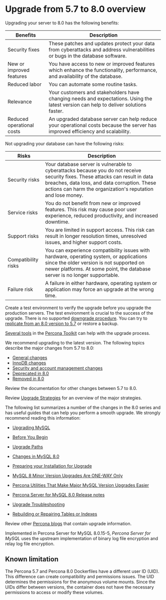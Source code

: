 # Upgrade from 5.7 to 8.0 overview

Upgrading your server to 8.0 has the following benefits:

| Benefits | Description |
| --- | --- |
| Security fixes | These patches and updates protect your data from cyberattacks and address vulnerabilities or bugs in the database software.|
| New or improved features | You have access to new or improved features which enhance the functionality, performance, and availability of the database. |
| Reduced labor | You can automate some routine tasks. |
| Relevance | Your customers and stakeholders have changing needs and expectations. Using the latest version can help to deliver solutions faster. |
| Reduced operational costs | An upgraded database server can help reduce your operational costs because the server has improved efficiency and scalability. |

Not upgrading your database can have the following risks:

| Risks | Description |
| --- | --- |
| Security risks | Your database server is vulnerable to cyberattacks because you do not receive security fixes. These attacks can result in data breaches, data loss, and data corruption. These actions can harm the organization's reputation and lose money. |
| Service risks | You do not benefit from new or improved features. This risk may cause poor user experience, reduced productivity, and increased downtime. |
| Support risks | You are limited in support access. This risk can result in longer resolution times, unresolved issues, and higher support costs. |
| Compatibility risks | You can experience compatibility issues with hardware, operating system, or applications since the older version is not supported on newer platforms. At some point, the database server is no longer supportable. |
| Failure risk | A failure in either hardware, operating system or application may force an upgrade at the wrong time. |


Create a test environment to verify the upgrade before you upgrade the production servers. The test environment is crucial to the success of the upgrade. There is no supported [downgrade procedure](./downgrade.md). You can try to [replicate from an 8.0 version to 5.7](https://www.percona.com/blog/replicating-mysql-8-0-mysql-5-7/) or restore a backup.

[Several tools](./upgrade-pt.md) in the [Percona Toolkit](https://docs.percona.com/percona-toolkit/) can help with the upgrade process.

We recommend upgrading to the latest version. The following topics describe the major changes from 5.7 to 8.0:

* [General changes](./upgrade-changes-general.md)
* [InnoDB changes](./upgrade-changes-innodb.md)
* [Security and account management changes](./upgrade-changes-secure.md)
* [Deprecated in 8.0](./upgrade-changes-deprecated.md)
* [Removed in 8.0](./upgrade-changes-removed.md)

Review the documentation for other changes between 5.7 to 8.0.

Review [Upgrade Strategies](./upgrade-strategies.md) for an overview of the major strategies.

The following list summarizes a number of the changes in the 8.0 series and has useful guides that can help you perform a smooth upgrade. We strongly recommend reading this information:

* [Upgrading MySQL](https://dev.mysql.com/doc/refman/8.0/en/upgrading.html)

* [Before You Begin](https://dev.mysql.com/doc/refman/8.0/en/upgrade-before-you-begin.html)

* [Upgrade Paths](https://dev.mysql.com/doc/refman/8.0/en/upgrade-paths.html)

* [Changes in MySQL 8.0](https://dev.mysql.com/doc/refman/8.0/en/upgrading-from-previous-series.html)

* [Preparing your Installation for Upgrade](https://dev.mysql.com/doc/refman/8.0/en/upgrade-prerequisites.html)

* [MySQL 8 Minor Version Upgrades Are ONE-WAY Only](https://www.percona.com/blog/2020/01/10/mysql-8-minor-version-upgrades-are-one-way-only/)

* [Percona Utilities That Make Major MySQL Version Upgrades Easier](https://www.percona.com/blog/percona-utilities-that-make-major-mysql-version-upgrades-easier/)

* [Percona Server for MySQL 8.0 Release notes](https://docs.percona.com/percona-server/latest/release-notes/release-notes_index.html)

* [Upgrade Troubleshooting](https://dev.mysql.com/doc/refman/8.0/en/upgrade-troubleshooting.html)

* [Rebuilding or Repairing Tables or Indexes](https://dev.mysql.com/doc/refman/8.0/en/rebuilding-tables.html)

Review other [Percona blogs](https://www.percona.com/blog/) that contain upgrade information.

Implemented in Percona Server for MySQL 8.0.15-5, *Percona Server for MySQL* uses the upstream implementation of binary log file encryption and relay log file encryption.

## Known limitation

The Percona 5.7 and Percona 8.0 Dockerfiles have a different user ID (UID). This difference can create compatibility and permissions issues. The UID determines the permissions for the anonymous volume mounts. Since the UIDs differ between versions, the container does not have the necessary permissions to access or modify these volumes.

